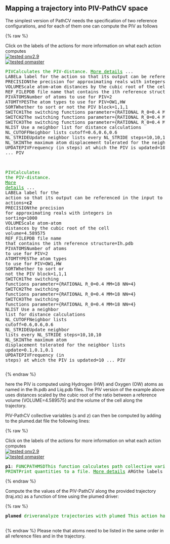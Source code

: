 ## Mapping a trajectory into PIV-PathCV space

The simplest version of PathCV needs the specification of two reference configurations, and for each of them one can compute the PIV as follows

{% raw %}
<div class="plumedpreheader">
<div class="headerInfo" id="value_details_data/PIV-PathCV_driver.md_working_1.dat"> Click on the labels of the actions for more information on what each action computes </div>
<div class="containerBadge">
<div class="headerBadge"><a href="PIV-PathCV_driver.md_working_1.dat.plumed.stderr"><img src="https://img.shields.io/badge/v2.9-failed-red.svg" alt="tested onv2.9" /></a></div>
<div class="headerBadge"><a href="PIV-PathCV_driver.md_working_1.dat.plumed_master.stderr"><img src="https://img.shields.io/badge/master-failed-red.svg" alt="tested onmaster" /></a></div>
</div>
</div>
<pre class="plumedlisting">
<span class="plumedtooltip" style="color:green">PIV<span class="right">Calculates the PIV-distance. <a href="https://www.plumed.org/doc-master/user-doc/html/PIV" style="color:green">More details</a><i></i></span></span> ...
<span class="plumedtooltip">LABEL<span class="right">a label for the action so that its output can be referenced in the input to other actions<i></i></span></span>=<b name="data/PIV-PathCV_driver.md_working_1.datc1" onclick='showPath("data/PIV-PathCV_driver.md_working_1.dat","data/PIV-PathCV_driver.md_working_1.datc1","data/PIV-PathCV_driver.md_working_1.datc1","brown")'>c1</b>
<span class="plumedtooltip">PRECISION<span class="right">the precision for approximating reals with integers in sorting<i></i></span></span>=1000
<span class="plumedtooltip">VOLUME<span class="right">Scale atom-atom distances by the cubic root of the cell volume<i></i></span></span>=4.589575
<span class="plumedtooltip">REF_FILE<span class="right">PDB file name that contains the ith reference structure<i></i></span></span>=Liq.pdb
<span class="plumedtooltip">PIVATOMS<span class="right">Number of atoms to use for PIV<i></i></span></span>=2
<span class="plumedtooltip">ATOMTYPES<span class="right">The atom types to use for PIV<i></i></span></span>=OW1,HW
<span class="plumedtooltip">SORT<span class="right">Whether to sort or not the PIV block<i></i></span></span>=1,1,1
<span class="plumedtooltip">SWITCH1<span class="right">The switching functions parameter<i></i></span></span>={RATIONAL R_0=0.4 MM=18 NN=4}
<span class="plumedtooltip">SWITCH2<span class="right">The switching functions parameter<i></i></span></span>={RATIONAL R_0=0.4 MM=18 NN=4}
<span class="plumedtooltip">SWITCH3<span class="right">The switching functions parameter<i></i></span></span>={RATIONAL R_0=0.4 MM=18 NN=4}
<span class="plumedtooltip">NLIST<span class="right"> Use a neighbor list for distance calculations<i></i></span></span>
<span class="plumedtooltip">NL_CUTOFF<span class="right">Neighbor lists cutoff<i></i></span></span>=0.6,0.6,0.6
<span class="plumedtooltip">NL_STRIDE<span class="right">Update neighbor lists every NL_STRIDE steps<i></i></span></span>=10,10,10
<span class="plumedtooltip">NL_SKIN<span class="right">The maximum atom displacement tolerated for the neighbor lists update<i></i></span></span>=0.1,0.1,0.1
<span class="plumedtooltip">UPDATEPIV<span class="right">Frequency (in steps) at which the PIV is updated<i></i></span></span>=10
... PIV

<br/><span style="display:none;" id="data/PIV-PathCV_driver.md_working_1.datc1">The PIV action with label <b>c1</b> calculates the following quantities:<table  align="center" frame="void" width="95%" cellpadding="5%"><tr><td width="5%"><b> Quantity </b>  </td><td><b> Description </b> </td></tr><tr><td width="5%">c1.value</td><td>the PIV-distance</td></tr></table></span><span class="plumedtooltip" style="color:green">PIV<span class="right">Calculates the PIV-distance. <a href="https://www.plumed.org/doc-master/user-doc/html/PIV" style="color:green">More details</a><i></i></span></span> ...
<span class="plumedtooltip">LABEL<span class="right">a label for the action so that its output can be referenced in the input to other actions<i></i></span></span>=<b name="data/PIV-PathCV_driver.md_working_1.datc2" onclick='showPath("data/PIV-PathCV_driver.md_working_1.dat","data/PIV-PathCV_driver.md_working_1.datc2","data/PIV-PathCV_driver.md_working_1.datc2","brown")'>c2</b>
<span class="plumedtooltip">PRECISION<span class="right">the precision for approximating reals with integers in sorting<i></i></span></span>=1000
<span class="plumedtooltip">VOLUME<span class="right">Scale atom-atom distances by the cubic root of the cell volume<i></i></span></span>=4.589575
<span class="plumedtooltip">REF_FILE<span class="right">PDB file name that contains the ith reference structure<i></i></span></span>=Ih.pdb
<span class="plumedtooltip">PIVATOMS<span class="right">Number of atoms to use for PIV<i></i></span></span>=2
<span class="plumedtooltip">ATOMTYPES<span class="right">The atom types to use for PIV<i></i></span></span>=OW1,HW
<span class="plumedtooltip">SORT<span class="right">Whether to sort or not the PIV block<i></i></span></span>=1,1,1
<span class="plumedtooltip">SWITCH1<span class="right">The switching functions parameter<i></i></span></span>={RATIONAL R_0=0.4 MM=18 NN=4}
<span class="plumedtooltip">SWITCH2<span class="right">The switching functions parameter<i></i></span></span>={RATIONAL R_0=0.4 MM=18 NN=4}
<span class="plumedtooltip">SWITCH3<span class="right">The switching functions parameter<i></i></span></span>={RATIONAL R_0=0.4 MM=18 NN=4}
<span class="plumedtooltip">NLIST<span class="right"> Use a neighbor list for distance calculations<i></i></span></span>
<span class="plumedtooltip">NL_CUTOFF<span class="right">Neighbor lists cutoff<i></i></span></span>=0.6,0.6,0.6
<span class="plumedtooltip">NL_STRIDE<span class="right">Update neighbor lists every NL_STRIDE steps<i></i></span></span>=10,10,10
<span class="plumedtooltip">NL_SKIN<span class="right">The maximum atom displacement tolerated for the neighbor lists update<i></i></span></span>=0.1,0.1,0.1
<span class="plumedtooltip">UPDATEPIV<span class="right">Frequency (in steps) at which the PIV is updated<i></i></span></span>=10
... PIV
<span style="display:none;" id="data/PIV-PathCV_driver.md_working_1.datc2">The PIV action with label <b>c2</b> calculates the following quantities:<table  align="center" frame="void" width="95%" cellpadding="5%"><tr><td width="5%"><b> Quantity </b>  </td><td><b> Description </b> </td></tr><tr><td width="5%">c2.value</td><td>the PIV-distance</td></tr></table></span></pre>
 {% endraw %} 

here the PIV is computed using Hydrogen (HW) and Oxygen (OW) atoms as named in the Ih.pdb and Liq.pdb files. The PIV version of the example above uses distances scaled by the cubic root of the ratio between a reference volume (VOLUME=4.589575) and the volume of the cell along the trajectory. 

PIV-PathCV collective variables (s and z) can then be computed by adding to the plumed.dat file the following lines:

{% raw %}
<div class="plumedpreheader">
<div class="headerInfo" id="value_details_data/PIV-PathCV_driver.md_working_2.dat"> Click on the labels of the actions for more information on what each action computes </div>
<div class="containerBadge">
<div class="headerBadge"><a href="PIV-PathCV_driver.md_working_2.dat.plumed.stderr"><img src="https://img.shields.io/badge/v2.9-failed-red.svg" alt="tested onv2.9" /></a></div>
<div class="headerBadge"><a href="PIV-PathCV_driver.md_working_2.dat.plumed_master.stderr"><img src="https://img.shields.io/badge/master-failed-red.svg" alt="tested onmaster" /></a></div>
</div>
</div>
<pre class="plumedlisting">
<b name="data/PIV-PathCV_driver.md_working_2.datp1" onclick='showPath("data/PIV-PathCV_driver.md_working_2.dat","data/PIV-PathCV_driver.md_working_2.datp1","data/PIV-PathCV_driver.md_working_2.datp1","brown")'>p1</b>: <span class="plumedtooltip" style="color:green">FUNCPATHMSD<span class="right">This function calculates path collective variables. <a href="https://www.plumed.org/doc-master/user-doc/html/FUNCPATHMSD" style="color:green">More details</a><i></i></span></span> <span class="plumedtooltip">ARG<span class="right">the labels of the values from which the function is calculated<i></i></span></span>=c1,c2 <span class="plumedtooltip">LAMBDA<span class="right">the lambda parameter is needed for smoothing, is in the units of plumed<i></i></span></span>=0.0810475
<span style="display:none;" id="data/PIV-PathCV_driver.md_working_2.datp1">The FUNCPATHMSD action with label <b>p1</b> calculates the following quantities:<table  align="center" frame="void" width="95%" cellpadding="5%"><tr><td width="5%"><b> Quantity </b>  </td><td><b> Description </b> </td></tr><tr><td width="5%">p1.s</td><td>the position on the path</td></tr><tr><td width="5%">p1.z</td><td>the distance from the path</td></tr></table></span><span class="plumedtooltip" style="color:green">PRINT<span class="right">Print quantities to a file. <a href="https://www.plumed.org/doc-master/user-doc/html/PRINT" style="color:green">More details</a><i></i></span></span> <span class="plumedtooltip">ARG<span class="right">the labels of the values that you would like to print to the file<i></i></span></span>=c1,c2,<b name="data/PIV-PathCV_driver.md_working_2.datp1">p1.s</b>,<b name="data/PIV-PathCV_driver.md_working_2.datp1">p1.z</b> <span class="plumedtooltip">FILE<span class="right">the name of the file on which to output these quantities<i></i></span></span>=colvar.dat <span class="plumedtooltip">FMT<span class="right"> the format that should be used to output real numbers<i></i></span></span>=%15.6f
</pre>
 {% endraw %} 

Compute the the values of the PIV-PathCV along the provided trajectory (traj.xtc) as a function of time using the plumed driver:

{% raw %}
<pre class="plumedlisting">
<span id="cltool3defplumed_short"><b name="cltool3plumed" onclick='showPath("cltool3","cltool3plumed","cltool3plumed","brown")'>plumed</b> <span class="plumedtooltip" style="color:green">driver<span class="right">analyze trajectories with plumed This action has <a class="toggler" href='javascript:;' onclick='toggleDisplay("cltool3defplumed");'>hidden defaults</a>. <a href="https://www.plumed.org/doc-master/user-doc/html/driver">More details</a><i></i></span></span> <span class="plumedtooltip">--mf_xtc<span class="right"> molfile: the trajectory in xtc format <i></i></span></span> traj.xtc <span class="plumedtooltip">--plumed<span class="right"> specify the name of the plumed input file<i></i></span></span> plumed.dat
 
</span><span id="cltool3defplumed_long" style="display:none;"><span style="display:none;" id="cltool3plumed">The driver action with label <b>plumed</b> calculates something</span><b name="cltool3plumed" onclick='showPath("cltool3","cltool3plumed","cltool3plumed","brown")'>plumed</b> <span class="plumedtooltip" style="color:green">driver<span class="right">analyze trajectories with plumed This action uses the <a class="toggler" href='javascript:;' onclick='toggleDisplay("cltool3defplumed");'>defaults shown here</a>. <a href="https://www.plumed.org/doc-master/user-doc/html/driver">More details</a><i></i></span></span> <span class="plumedtooltip">--mf_xtc<span class="right"> molfile: the trajectory in xtc format <i></i></span></span> traj.xtc <span class="plumedtooltip">--plumed<span class="right"> specify the name of the plumed input file<i></i></span></span> plumed.dat
 <span class="plumedtooltip">--timestep<span class="right"> the timestep that was used in the calculation that produced this trajectory in picoseconds<i></i></span></span> 1.0 <span class="plumedtooltip">--trajectory-stride<span class="right"> the frequency with which frames were output to this trajectory during the simulation (0 means that the number of the step is read from the trajectory file, currently working only for xtc/trr files read with --ixtc/--trr)<i></i></span></span> 1 <span class="plumedtooltip">--multi<span class="right"> set number of replicas for multi environment (needs MPI)<i></i></span></span> 0 <span class="plumedtooltip">--dump-forces-fmt<span class="right"> the format to use to dump the forces<i></i></span></span> %%f 
</span></pre>
 {% endraw %} 
Please note that atoms need to be listed in the same order in all reference files and in the trajectory.
